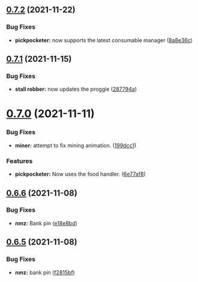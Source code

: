 ## [0.7.2](https://github.com/Torwent/FreeWaspBots/compare/v0.7.1...v0.7.2) (2021-11-22)


### Bug Fixes

* **pickpocketer:** now supports the latest consumable manager ([8a8e36c](https://github.com/Torwent/FreeWaspBots/commit/8a8e36c1e413896c44c47b577cf2726f4b97360d))



## [0.7.1](https://github.com/Torwent/FreeWaspBots/compare/v0.7.0...v0.7.1) (2021-11-15)


### Bug Fixes

* **stall robber:** now updates the proggie ([287794a](https://github.com/Torwent/FreeWaspBots/commit/287794a92f02fa2c4f1fc648ed8d851a4dbdc05a))



# [0.7.0](https://github.com/Torwent/FreeWaspBots/compare/v0.6.6...v0.7.0) (2021-11-11)


### Bug Fixes

* **miner:** attempt to fix mining animation. ([199dcc1](https://github.com/Torwent/FreeWaspBots/commit/199dcc1598cfc3955841ec01d9fd77e46f368bcd))


### Features

* **pickpocketer:** Now uses the food handler. ([6e77af8](https://github.com/Torwent/FreeWaspBots/commit/6e77af829205c4db36e708cef06d9542bcad256b))



## [0.6.6](https://github.com/Torwent/FreeWaspBots/compare/v0.6.5...v0.6.6) (2021-11-08)


### Bug Fixes

* **nmz:** Bank pin ([e18e8bd](https://github.com/Torwent/FreeWaspBots/commit/e18e8bd29b094e9b54e959cedd1e2da62ab62cbe))



## [0.6.5](https://github.com/Torwent/FreeWaspBots/compare/v0.6.4...v0.6.5) (2021-11-08)


### Bug Fixes

* **nmz:** bank pin ([f2815bf](https://github.com/Torwent/FreeWaspBots/commit/f2815bf0e6edf7b331696eff7e1917dee8f732f3))




